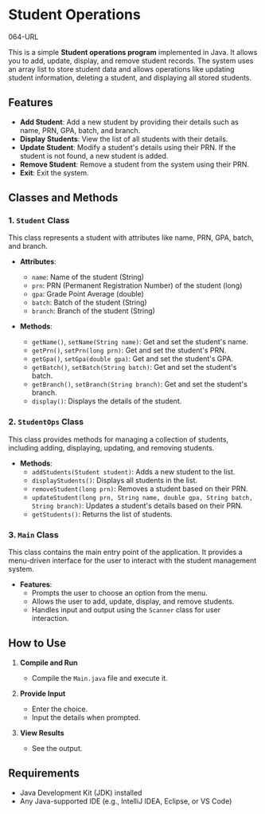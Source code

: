 # Student Operations
064-URL

This is a simple **Student operations program** implemented in Java. It allows you to add, update, display, and remove student records. The system uses an array list to store student data and allows operations like updating student information, deleting a student, and displaying all stored students.

## Features

- **Add Student**: Add a new student by providing their details such as name, PRN, GPA, batch, and branch.
- **Display Students**: View the list of all students with their details.
- **Update Student**: Modify a student's details using their PRN. If the student is not found, a new student is added.
- **Remove Student**: Remove a student from the system using their PRN.
- **Exit**: Exit the system.

## Classes and Methods

### 1. `Student` Class
This class represents a student with attributes like name, PRN, GPA, batch, and branch.

- **Attributes**:
  - `name`: Name of the student (String)
  - `prn`: PRN (Permanent Registration Number) of the student (long)
  - `gpa`: Grade Point Average (double)
  - `batch`: Batch of the student (String)
  - `branch`: Branch of the student (String)
  
- **Methods**:
  - `getName()`, `setName(String name)`: Get and set the student's name.
  - `getPrn()`, `setPrn(long prn)`: Get and set the student's PRN.
  - `getGpa()`, `setGpa(double gpa)`: Get and set the student's GPA.
  - `getBatch()`, `setBatch(String batch)`: Get and set the student's batch.
  - `getBranch()`, `setBranch(String branch)`: Get and set the student's branch.
  - `display()`: Displays the details of the student.

### 2. `StudentOps` Class
This class provides methods for managing a collection of students, including adding, displaying, updating, and removing students.

- **Methods**:
  - `addStudents(Student student)`: Adds a new student to the list.
  - `displayStudents()`: Displays all students in the list.
  - `removeStudent(long prn)`: Removes a student based on their PRN.
  - `updateStudent(long prn, String name, double gpa, String batch, String branch)`: Updates a student's details based on their PRN.
  - `getStudents()`: Returns the list of students.

### 3. `Main` Class
This class contains the main entry point of the application. It provides a menu-driven interface for the user to interact with the student management system.

- **Features**:
  - Prompts the user to choose an option from the menu.
  - Allows the user to add, update, display, and remove students.
  - Handles input and output using the `Scanner` class for user interaction.

## How to Use

1. **Compile and Run**
   - Compile the `Main.java` file and execute it.
   
2. **Provide Input**
   - Enter the choice.
   - Input the details when prompted.
   
4. **View Results**
   - See the output.

## Requirements
- Java Development Kit (JDK) installed
- Any Java-supported IDE (e.g., IntelliJ IDEA, Eclipse, or VS Code)
